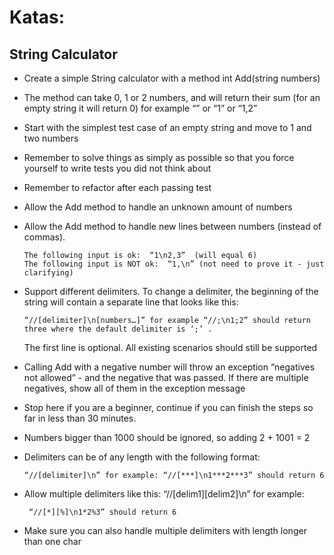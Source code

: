 # Katas:

## String Calculator

* Create a simple String calculator with a method int Add(string numbers)
* The method can take 0, 1 or 2 numbers, and will return their sum (for an empty string it will return 0) for example “” or “1” or “1,2”
* Start with the simplest test case of an empty string and move to 1 and two numbers
* Remember to solve things as simply as possible so that you force yourself to write tests you did not think about
* Remember to refactor after each passing test
* Allow the Add method to handle an unknown amount of numbers
* Allow the Add method to handle new lines between numbers (instead of commas).
 
	```
	The following input is ok:  “1\n2,3”  (will equal 6)
	The following input is NOT ok:  “1,\n” (not need to prove it - just clarifying)
	```

* Support different delimiters.
To change a delimiter, the beginning of the string will contain a separate line that looks like this:   

	```
	“//[delimiter]\n[numbers…]” for example “//;\n1;2” should return three where the default delimiter is ‘;’ .
	```

	The first line is optional. All existing scenarios should still be supported

* Calling Add with a negative number will throw an exception “negatives not allowed” - and the negative that was passed. If there are multiple negatives, show all of them in the exception message
 

* Stop here if you are a beginner, continue if you can finish the steps so far in less than 30 minutes.

* Numbers bigger than 1000 should be ignored, so adding 2 + 1001  = 2
* Delimiters can be of any length with the following format:  

	```
	“//[delimiter]\n” for example: “//[***]\n1***2***3” should return 6
	```

* Allow multiple delimiters like this:  “//[delim1][delim2]\n” for example:

	```
	 “//[*][%]\n1*2%3” should return 6
	 ```
 
* Make sure you can also handle multiple delimiters with length longer than one char